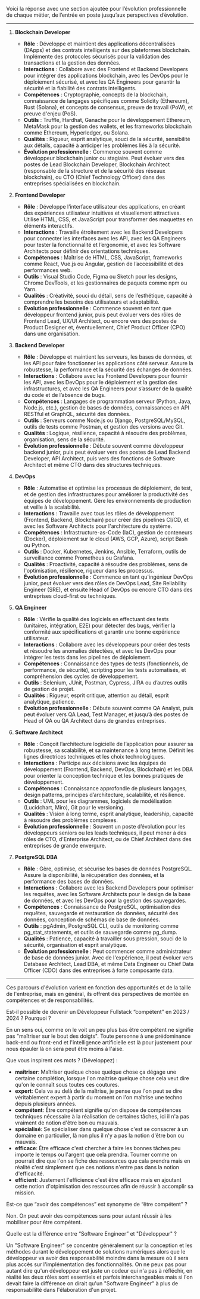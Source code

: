 Voici la réponse avec une section ajoutée pour l’évolution professionnelle de chaque métier, de l’entrée en poste jusqu’aux perspectives d’évolution.

---

1. **Blockchain Developer**

   - **Rôle** : Développe et maintient des applications décentralisées (DApps) et des contrats intelligents sur des plateformes blockchain. Implémente des protocoles sécurisés pour la validation des transactions et la gestion des données.
   - **Interactions** : Collabore avec des Frontend et Backend Developers pour intégrer des applications blockchain, avec les DevOps pour le déploiement sécurisé, et avec les QA Engineers pour garantir la sécurité et la fiabilité des contrats intelligents.
   - **Compétences** : Cryptographie, concepts de la blockchain, connaissance de langages spécifiques comme Solidity (Ethereum), Rust (Solana), et concepts de consensus, preuve de travail (PoW), et preuve d'enjeu (PoS).
   - **Outils** : Truffle, Hardhat, Ganache pour le développement Ethereum, MetaMask pour la gestion des wallets, et les frameworks blockchain comme Ethereum, Hyperledger, ou Solana.
   - **Qualités** : Rigueur, esprit analytique, souci de la sécurité, sensibilité aux détails, capacité à anticiper les problèmes liés à la sécurité.
   - **Évolution professionnelle** : Commence souvent comme développeur blockchain junior ou stagiaire. Peut évoluer vers des postes de Lead Blockchain Developer, Blockchain Architect (responsable de la structure et de la sécurité des réseaux blockchain), ou CTO (Chief Technology Officer) dans des entreprises spécialisées en blockchain.

2. **Frontend Developer**

   - **Rôle** : Développe l’interface utilisateur des applications, en créant des expériences utilisateur intuitives et visuellement attractives. Utilise HTML, CSS, et JavaScript pour transformer des maquettes en éléments interactifs.
   - **Interactions** : Travaille étroitement avec les Backend Developers pour connecter les interfaces avec les API, avec les QA Engineers pour tester la fonctionnalité et l’ergonomie, et avec les Software Architects pour définir des orientations techniques.
   - **Compétences** : Maîtrise de HTML, CSS, JavaScript, frameworks comme React, Vue.js ou Angular, gestion de l’accessibilité et des performances web.
   - **Outils** : Visual Studio Code, Figma ou Sketch pour les designs, Chrome DevTools, et les gestionnaires de paquets comme npm ou Yarn.
   - **Qualités** : Créativité, souci du détail, sens de l’esthétique, capacité à comprendre les besoins des utilisateurs et adaptabilité.
   - **Évolution professionnelle** : Commence souvent en tant que développeur frontend junior, puis peut évoluer vers des rôles de Frontend Lead, UX/UI Architect, ou encore vers des postes de Product Designer et, éventuellement, Chief Product Officer (CPO) dans une organisation.

3. **Backend Developer**

   - **Rôle** : Développe et maintient les serveurs, les bases de données, et les API pour faire fonctionner les applications côté serveur. Assure la robustesse, la performance et la sécurité des échanges de données.
   - **Interactions** : Collabore avec les Frontend Developers pour fournir les API, avec les DevOps pour le déploiement et la gestion des infrastructures, et avec les QA Engineers pour s’assurer de la qualité du code et de l’absence de bugs.
   - **Compétences** : Langages de programmation serveur (Python, Java, Node.js, etc.), gestion de bases de données, connaissances en API RESTful et GraphQL, sécurité des données.
   - **Outils** : Serveurs comme Node.js ou Django, PostgreSQL/MySQL, outils de tests comme Postman, et gestion des versions avec Git.
   - **Qualités** : Logique, résilience, capacité à résoudre des problèmes, organisation, sens de la sécurité.
   - **Évolution professionnelle** : Débute souvent comme développeur backend junior, puis peut évoluer vers des postes de Lead Backend Developer, API Architect, puis vers des fonctions de Software Architect et même CTO dans des structures techniques.

4. **DevOps**

   - **Rôle** : Automatise et optimise les processus de déploiement, de test, et de gestion des infrastructures pour améliorer la productivité des équipes de développement. Gère les environnements de production et veille à la scalabilité.
   - **Interactions** : Travaille avec tous les rôles de développement (Frontend, Backend, Blockchain) pour créer des pipelines CI/CD, et avec les Software Architects pour l'architecture du système.
   - **Compétences** : Infrastructure-as-Code (IaC), gestion de conteneurs (Docker), déploiement sur le cloud (AWS, GCP, Azure), script Bash ou Python.
   - **Outils** : Docker, Kubernetes, Jenkins, Ansible, Terraform, outils de surveillance comme Prometheus ou Grafana.
   - **Qualités** : Proactivité, capacité à résoudre des problèmes, sens de l'optimisation, résilience, rigueur dans les processus.
   - **Évolution professionnelle** : Commence en tant qu'ingénieur DevOps junior, peut évoluer vers des rôles de DevOps Lead, Site Reliability Engineer (SRE), et ensuite Head of DevOps ou encore CTO dans des entreprises cloud-first ou techniques.

5. **QA Engineer**

   - **Rôle** : Vérifie la qualité des logiciels en effectuant des tests (unitaires, intégration, E2E) pour détecter des bugs, vérifier la conformité aux spécifications et garantir une bonne expérience utilisateur.
   - **Interactions** : Collabore avec les développeurs pour créer des tests et résoudre les anomalies détectées, et avec les DevOps pour intégrer les tests dans les pipelines de déploiement.
   - **Compétences** : Connaissance des types de tests (fonctionnels, de performance, de sécurité), scripting pour les tests automatisés, et compréhension des cycles de développement.
   - **Outils** : Selenium, JUnit, Postman, Cypress, JIRA ou d’autres outils de gestion de projet.
   - **Qualités** : Rigueur, esprit critique, attention au détail, esprit analytique, patience.
   - **Évolution professionnelle** : Débute souvent comme QA Analyst, puis peut évoluer vers QA Lead, Test Manager, et jusqu’à des postes de Head of QA ou QA Architect dans de grandes entreprises.

6. **Software Architect**

   - **Rôle** : Conçoit l’architecture logicielle de l’application pour assurer sa robustesse, sa scalabilité, et sa maintenance à long terme. Définit les lignes directrices techniques et les choix technologiques.
   - **Interactions** : Participe aux décisions avec les équipes de développement (Frontend, Backend, DevOps, Blockchain) et les DBA pour orienter la conception technique et les bonnes pratiques de développement.
   - **Compétences** : Connaissance approfondie de plusieurs langages, design patterns, principes d’architecture, scalabilité, et résilience.
   - **Outils** : UML pour les diagrammes, logiciels de modélisation (Lucidchart, Miro), Git pour le versioning.
   - **Qualités** : Vision à long terme, esprit analytique, leadership, capacité à résoudre des problèmes complexes.
   - **Évolution professionnelle** : Souvent un poste d’évolution pour les développeurs seniors ou les leads techniques, il peut mener à des rôles de CTO, d'Enterprise Architect, ou de Chief Architect dans des entreprises de grande envergure.

7. **PostgreSQL DBA**

   - **Rôle** : Gère, optimise, et sécurise les bases de données PostgreSQL. Assure la disponibilité, la récupération des données, et la performance des bases de données.
   - **Interactions** : Collabore avec les Backend Developers pour optimiser les requêtes, avec les Software Architects pour le design de la base de données, et avec les DevOps pour la gestion des sauvegardes.
   - **Compétences** : Connaissance de PostgreSQL, optimisation des requêtes, sauvegarde et restauration de données, sécurité des données, conception de schémas de base de données.
   - **Outils** : pgAdmin, PostgreSQL CLI, outils de monitoring comme pg_stat_statements, et outils de sauvegarde comme pg_dump.
   - **Qualités** : Patience, capacité à travailler sous pression, souci de la sécurité, organisation et esprit analytique.
   - **Évolution professionnelle** : Peut commencer comme administrateur de base de données junior. Avec de l'expérience, il peut évoluer vers Database Architect, Lead DBA, et même Data Engineer ou Chief Data Officer (CDO) dans des entreprises à forte composante data. 

---

Ces parcours d'évolution varient en fonction des opportunités et de la taille de l'entreprise, mais en général, ils offrent des perspectives de montée en compétences et de responsabilités.


Est-il possible de devenir un Développeur Fullstack “compétent” en 2023 / 2024 ? Pourquoi ?

En un sens oui, comme on le voit un peu plus bas être compétent ne signifie pas "maîtriser sur le bout des doigts". Toute personne à une prédominance back-end ou front-end et l'intelligence artificielle est là pour justement pour nous épauler là on sera peut être moins à l'aise. 

Que vous inspirent ces mots ? (Développez) :
- **maîtriser**: Maîtriser quelque chose quelque chose ça dégage une certaine complétion, lorsque l'on maitrise quelque chose cela veut dire qu'on le connaît sous toutes ces coutures.
- **expert**: Cela va au delà de la maîtrise, je pense que l'on peut se dire véritablement expert à partir du moment on l'on maîtrise une techno depuis plusieurs années.  
- **compétent**: Être compétent signifie qu'on dispose de compétences techniques nécessaire à la réalisation de certaines tâches, ici il n'a pas vraiment de notion d'être bon ou mauvais.
- **spécialisé**: Se spécialiser dans quelque chose c'est se consacrer à un domaine en particulier, là non plus il n'y a pas la notion d'être bon ou mauvais.
- **efficace**: Être efficace c'est chercher à faire les bonnes tâches peu importe le temps ou l'argent que cela prendra. Tourner comme on pourrait dire que l'on se fiche des ressources que cala prendra mais en réalité c'est simplement que ces notions n'entre pas dans la notion d'efficacité.
- **efficient**: Justement l'efficience c'est être efficace mais en ajoutant cette notion d'otpimisation des ressources afin de réussir à accomplir sa mission.

Est-ce que “avoir des compétences” est synonyme de “être compétent” ?

Non. On peut avoir des compétences sans pour autant réussir à les mobiliser pour être compétent. 

Quelle est la différence entre “Software Engineer” et "Développeur" ?

Un "Software Engineer" se concentre généralement sur la conception et les méthodes durant le développement de solutions numériques alors que le développeur va avoir des responsabilité moindre dans la mesure où il sera plus accès sur l'implémentation des fonctionnalités. On ne peux pas pour autant dire qu'un développeur est juste un codeur qui n'a pas à réfléchir, en réalité les deux rôles sont essentiels et parfois interchangeables mais si l'on devait faire la différence on dirait qu'un "Software Engineer" à plus de responsabililté dans l'élaboration d'un projet. 